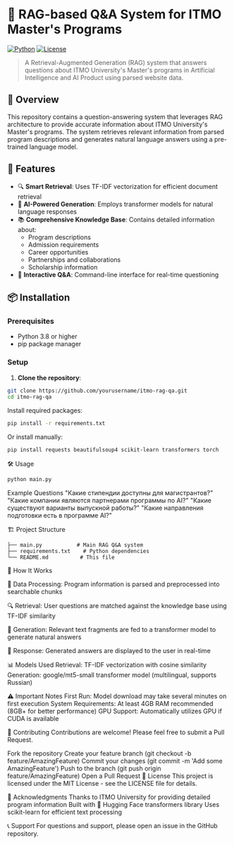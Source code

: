 # 🤖 RAG-based Q&A System for ITMO Master's Programs

[![Python](https://img.shields.io/badge/python-3.8%2B-blue)](https://www.python.org/downloads/)
[![License](https://img.shields.io/badge/license-MIT-green)](LICENSE)

> A Retrieval-Augmented Generation (RAG) system that answers questions about ITMO University's Master's programs in Artificial Intelligence and AI Product using parsed website data.

## 📌 Overview

This repository contains a question-answering system that leverages RAG architecture to provide accurate information about ITMO University's Master's programs. The system retrieves relevant information from parsed program descriptions and generates natural language answers using a pre-trained language model.

## 🚀 Features

- 🔍 **Smart Retrieval**: Uses TF-IDF vectorization for efficient document retrieval
- 🧠 **AI-Powered Generation**: Employs transformer models for natural language responses
- 📚 **Comprehensive Knowledge Base**: Contains detailed information about:
  - Program descriptions
  - Admission requirements
  - Career opportunities
  - Partnerships and collaborations
  - Scholarship information
- 💬 **Interactive Q&A**: Command-line interface for real-time questioning

## 📦 Installation

### Prerequisites

- Python 3.8 or higher
- pip package manager

### Setup

1. **Clone the repository**:
```bash
git clone https://github.com/yourusername/itmo-rag-qa.git
cd itmo-rag-qa
```

Install required packages:
```bash
pip install -r requirements.txt
```
Or install manually:
```bash
pip install requests beautifulsoup4 scikit-learn transformers torch
```
🛠️ Usage
```bash
python main.py
```
Example Questions
"Какие стипендии доступны для магистрантов?"
"Какие компании являются партнерами программы по AI?"
"Какие существуют варианты выпускной работы?"
"Какие направления подготовки есть в программе AI?"

🏗️ Project Structure
```
├── main.py           # Main RAG Q&A system
├── requirements.txt    # Python dependencies
└── README.md          # This file
```
🧪 How It Works

🔧 Data Processing: Program information is parsed and preprocessed into searchable chunks

🔍 Retrieval: User questions are matched against the knowledge base using TF-IDF similarity

🧠 Generation: Relevant text fragments are fed to a transformer model to generate natural answers

💬 Response: Generated answers are displayed to the user in real-time

📊 Models Used
Retrieval: TF-IDF vectorization with cosine similarity
Generation: google/mt5-small transformer model (multilingual, supports Russian)

⚠️ Important Notes
First Run: Model download may take several minutes on first execution
System Requirements: At least 4GB RAM recommended (8GB+ for better performance)
GPU Support: Automatically utilizes GPU if CUDA is available

🤝 Contributing
Contributions are welcome! Please feel free to submit a Pull Request.

Fork the repository
Create your feature branch (git checkout -b feature/AmazingFeature)
Commit your changes (git commit -m 'Add some AmazingFeature')
Push to the branch (git push origin feature/AmazingFeature)
Open a Pull Request
📄 License
This project is licensed under the MIT License - see the LICENSE file for details.

🙏 Acknowledgments
Thanks to ITMO University for providing detailed program information
Built with 🤗 Hugging Face transformers library
Uses scikit-learn for efficient text processing

📞 Support
For questions and support, please open an issue in the GitHub repository.
